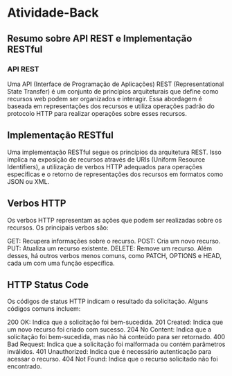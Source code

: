 # Atividade-Back
## Resumo sobre API REST e Implementação RESTful
### API REST
Uma API (Interface de Programação de Aplicações) REST (Representational State Transfer) é um conjunto de princípios arquiteturais que define como recursos web podem ser organizados e interagir. Essa abordagem é baseada em representações dos recursos e utiliza operações padrão do protocolo HTTP para realizar operações sobre esses recursos.

## Implementação RESTful
Uma implementação RESTful segue os princípios da arquitetura REST. Isso implica na exposição de recursos através de URIs (Uniform Resource Identifiers), a utilização de verbos HTTP adequados para operações específicas e o retorno de representações dos recursos em formatos como JSON ou XML.

## Verbos HTTP
Os verbos HTTP representam as ações que podem ser realizadas sobre os recursos. Os principais verbos são:

GET: Recupera informações sobre o recurso.
POST: Cria um novo recurso.
PUT: Atualiza um recurso existente.
DELETE: Remove um recurso.
Além desses, há outros verbos menos comuns, como PATCH, OPTIONS e HEAD, cada um com uma função específica.

## HTTP Status Code
Os códigos de status HTTP indicam o resultado da solicitação. Alguns códigos comuns incluem:

200 OK: Indica que a solicitação foi bem-sucedida.
201 Created: Indica que um novo recurso foi criado com sucesso.
204 No Content: Indica que a solicitação foi bem-sucedida, mas não há conteúdo para ser retornado.
400 Bad Request: Indica que a solicitação foi malformada ou contém parâmetros inválidos.
401 Unauthorized: Indica que é necessário autenticação para acessar o recurso.
404 Not Found: Indica que o recurso solicitado não foi encontrado.
